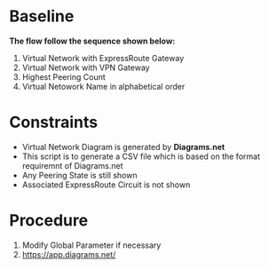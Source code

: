# Baseline 

**The flow follow the sequence shown below:**
1. Virtual Network with ExpressRoute Gateway
1. Virtual Network with VPN Gateway
1. Highest Peering Count
1. Virtual Netowork Name in alphabetical order

# Constraints

- Virtual Network Diagram is generated by **Diagrams.net**
- This script is to generate a CSV file which is based on the format requiremnt of Diagrams.net
- Any Peering State is still shown
- Associated ExpressRoute Circuit is not shown

# Procedure

1. Modify Global Parameter if necessary
1. https://app.diagrams.net/

